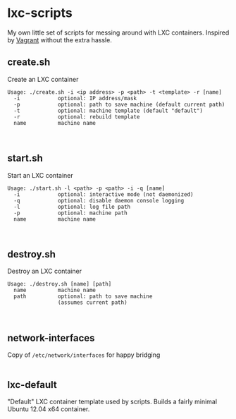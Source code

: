 lxc-scripts
===========
My own little set of scripts for messing around with LXC containers.  Inspired by [Vagrant](http://www.vagrantup.com) without the extra hassle.
<br>


create.sh
---------
Create an LXC container

	Usage: ./create.sh -i <ip address> -p <path> -t <template> -r [name]
	  -i            optional: IP address/mask
	  -p            optional: path to save machine (default current path)
	  -t            optional: machine template (default "default")
	  -r            optional: rebuild template
	  name          machine name
<br>


start.sh
--------
Start an LXC container

	Usage: ./start.sh -l <path> -p <path> -i -q [name]
	  -i            optional: interactive mode (not daemonized)
	  -q            optional: disable daemon console logging
	  -l            optional: log file path
	  -p            optional: machine path
	  name          machine name
<br>


destroy.sh
----------
Destroy an LXC container

	Usage: ./destroy.sh [name] [path]
	  name			machine name
	  path			optional: path to save machine
	  				(assumes current path)
<br>


network-interfaces
------------------
Copy of <code>/etc/network/interfaces</code> for happy bridging
<br>
<br>


lxc-default
-----------
"Default" LXC container template used by scripts.  Builds a fairly minimal Ubuntu 12.04 x64 container.
